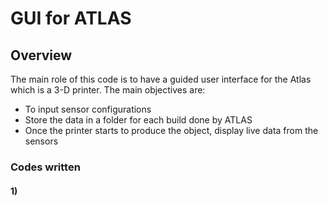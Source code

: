 # GUI for ATLAS 

## Overview
The main role of this code is to have a guided user interface for the Atlas which is a 3-D printer. The main objectives are:
- To input sensor configurations
- Store the data in a folder for each build done by ATLAS
- Once the printer starts to produce the object, display live data from the sensors

### Codes written
#### 1) 
